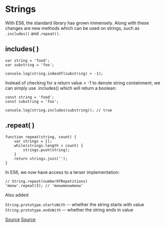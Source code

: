 # Strings

With ES6, the standard library has grown immensely. Along with these changes are new methods which can be used on strings, such as ``.includes()`` and .``repeat()``.

## includes( )

```
var string = 'food';
var substring = 'foo';

console.log(string.indexOf(substring) > -1);
```

Instead of checking for a return value > -1 to denote string containment, we can simply use .includes() which will return a boolean:

```
const string = 'food';
const substring = 'foo';

console.log(string.includes(substring)); // true
```


## .repeat( )

```
function repeat(string, count) {
    var strings = [];
    while(strings.length < count) {
        strings.push(string);
    }
    return strings.join('');
}
```

In ES6, we now have access to a terser implementation:
```
// String.repeat(numberOfRepetitions)
'meow'.repeat(3); // 'meowmeowmeow'
```

Also added

``String.prototype.startsWith`` -- whether the string starts with value
``String.prototype.endsWith`` -- whether the string ends in value

[Source](https://github.com/DrkSephy/es6-cheatsheet#strings)
[Source](https://github.com/bevacqua/es6#strings-and-unicode)

